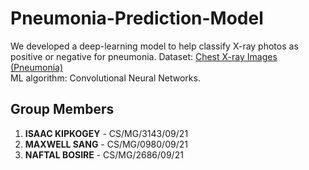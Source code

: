 # Pneumonia-Prediction-Model

We developed a deep-learning model to help classify X-ray photos as positive or negative for pneumonia.<be />
Dataset: [Chest X-ray Images (Pneumonia)](https://www.kaggle.com/datasets/paultimothymooney/chest-xray-pneumonia)<br />
ML algorithm: Convolutional Neural Networks.

## Group Members
1. **ISAAC KIPKOGEY** - CS/MG/3143/09/21
2. **MAXWELL SANG** - CS/MG/0980/09/21
3. **NAFTAL BOSIRE** - CS/MG/2686/09/21

